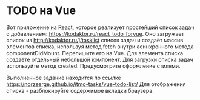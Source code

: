 # TODO на Vue

Вот приложение на React, которое реализует простейший список задач с добавлением: https://kodaktor.ru/react_todo_forvue. Оно загружает список из http://kodaktor.ru/j/tasklist список задач и создаёт массив элементов списка, используя метод fetch внутри асинхронного метода componentDidMount.
Перепишите его на Vue. Для элемента списка создаёте отдельный небольшой компонент. Для загрузки списка задач используйте метод created. Предусмотрите оформление стилями.

Выполненное задание находится по ссылке https://norzserge.github.io/itmo-tasks/vue-todo-list/
Для отображения списка - разблокируйте содержимое вкладки браузера.
